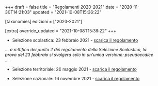 +++
draft = false
title = "Regolamenti 2020-2021"
date = "2020-11-30T14:21:03"
updated = "2021-10-08T15:36:22"

[taxonomies]
edizioni = ["2020-2021"]

[extra]
override_updated = "2021-10-08T15:36:22"
+++
- Selezione scolastica: 23 febbraio 2021 - [scarica il regolamento](/oldsite/191/Regolamento_Selezione_Scolastica_23febbraio2021.pdf)

_... a rettifica del punto 2 del regolamento della Selezione Scolastica, la prova del 23 febbraio si svolgerà solo in un'unica versione: pseudocodice ..._

- Selezione territoriale: 20 maggio 2021 - [scarica il regolamento](/oldsite/191/Regolamento_Selezione_Territoriale_20maggio2021.pdf)

- Selezione nazionale: 16 novembre 2021 - [scarica il regolamento](/oldsite/191/Regolamento_Selezione_Nazionale_16novembre2021.pdf)
